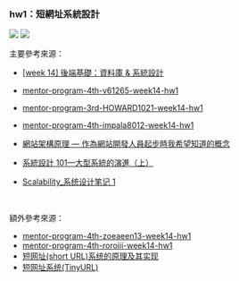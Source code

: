 ### hw1：短網址系統設計

<img src="https://user-images.githubusercontent.com/80152099/126644114-762e2dcd-b927-42a0-849d-60c61e54b452.png">
<img src="https://user-images.githubusercontent.com/80152099/126753529-a317dc5e-d81a-4004-93b9-cfd92c019ca2.png">

主要參考來源：

- [[week 14] 後端基礎：資料庫 & 系統設計](https://heidiliu2020.github.io/backend-system-design/)
- [mentor-program-4th-v61265-week14-hw1](https://github.com/Lidemy/mentor-program-4th-v61265/blob/master/homeworks/week14/hw1.png)
- [mentor-program-3rd-HOWARD1021-week14-hw1](https://github.com/Lidemy/mentor-program-3rd-HOWARD1021/blob/master/homeworks/week14/hw1.gif)
- [mentor-program-4th-impala8012-week14-hw1](https://github.com/Lidemy/mentor-program-4th-impala8012/blob/master/homeworks/week14/hw1.png)

- [網站架構原理 — 作為網站開發人員起步時我希望知道的概念](https://vocus.cc/article/5dd40b9efd8978000160cbbf)
- [系統設計 101—大型系統的演進（上）](https://medium.com/後端新手村/backend-architecture-101-5c425e760a13)
- [Scalability\_系统设计笔记 1](http://www.ayqy.net/blog/scalability_系统设计笔记1/)

<br>

額外參考來源：

- [mentor-program-4th-zoeaeen13-week14-hw1](https://github.com/Lidemy/mentor-program-4th-zoeaeen13/blob/master/homeworks/week14/hw1.md)
- [mentor-program-4th-roroiii-week14-hw1](https://github.com/Lidemy/mentor-program-4th-roroiii/blob/master/homeworks/week14/hw1.md)
- [短网址(short URL)系统的原理及其实现](https://hufangyun.com/2017/short-url/)
- [短网址系统(TinyURL)](https://soulmachine.gitbooks.io/system-design/content/cn/tinyurl.html)
